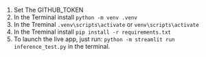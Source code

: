 1. Set The GITHUB_TOKEN
2. In the Terminal install `python -m venv .venv`
3. In the Treminal `.venv\scripts\activate` or `venv\scripts\activate`
4. In the Treminal install `pip install -r requirements.txt`
5. To launch the live app, just run: `python -m streamlit run inference_test.py` in the terminal.
